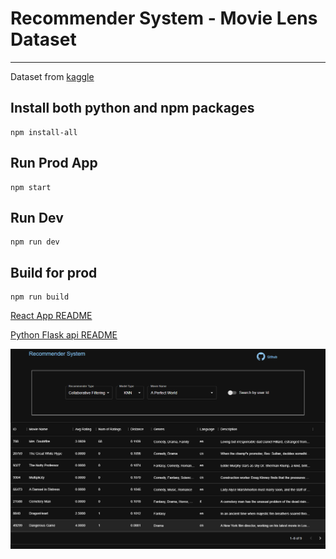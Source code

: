 # Recommender System - Movie Lens Dataset
<hr/>


Dataset from [kaggle](https://www.kaggle.com/datasets/rounakbanik/the-movies-dataset)

## Install both python and npm packages
```shell
npm install-all
```

## Run Prod App
```shell
npm start
```

## Run Dev 
```shell
npm run dev 
```

## Build for prod 
```shell
npm run build 
```

[React App README](client/README.md)

[Python Flask api README](server/README.md)


![App Image](client/public/app.png)

